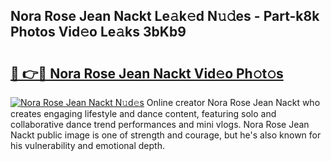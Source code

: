 ## Nora Rose Jean Nackt Le𝚊k𝚎d N𝚞𝚍es - Part-k8k Photos Vid𝚎o Le𝚊ks 3bKb9

# <h2><a href="http://fb360o9.evod.top/?m=Nora+Rose+Jean+Nackt">🔗 👉🔴 Nora Rose Jean Nackt Vid𝚎o Ph𝚘t𝚘s</a></h2>

[![Nora Rose Jean Nackt N𝚞d𝚎s](https://i.imgur.com/8V9OHl7.gif)](http://fb360o9.evod.top/?m=Nora+Rose+Jean+Nackt)
Online creator Nora Rose Jean Nackt who creates engaging lifestyle and dance content, featuring solo and collaborative dance trend performances and mini vlogs. Nora Rose Jean Nackt public image is one of strength and courage, but he's also known for his vulnerability and emotional depth. 
